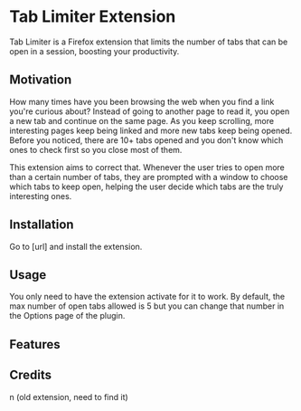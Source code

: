 # Tab Limiter Extension

Tab Limiter is a Firefox extension that limits the number of tabs that can be open in a session, boosting your productivity.

## Motivation

How many times have you been browsing the web when you find a link you're curious about? Instead of going to another page to read it, you open a new tab and continue on the same page. As you keep scrolling, more interesting pages keep being linked and more new tabs keep being opened. Before you noticed, there are 10+ tabs opened and you don't know which ones to check first so you close most of them.

This extension aims to correct that. Whenever the user tries to open more than a certain number of tabs, they are prompted with a window to choose which tabs to keep open, helping the user decide which tabs are the truly interesting ones.

## Installation

Go to [url] and install the extension.

## Usage

You only need to have the extension activate for it to work. By default, the max number of open tabs allowed is 5 but you can change that number in the Options page of the plugin.

## Features

## Credits
n
(old extension, need to find it)